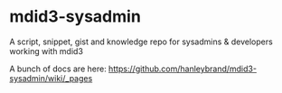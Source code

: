 mdid3-sysadmin
==============

A script, snippet, gist and knowledge repo for sysadmins &amp; developers working with mdid3

A bunch of docs are here:  https://github.com/hanleybrand/mdid3-sysadmin/wiki/_pages